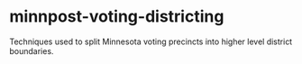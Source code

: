 minnpost-voting-districting
===========================

Techniques used to split Minnesota voting precincts into higher level district boundaries.